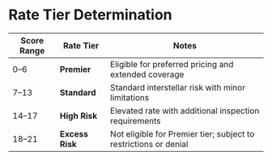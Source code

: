 # Rate Tier Determination
| Score Range | Rate Tier       | Notes                                                            |
| ----------- | --------------- | ---------------------------------------------------------------- |
| 0–6         | **Premier**     | Eligible for preferred pricing and extended coverage             |
| 7–13        | **Standard**    | Standard interstellar risk with minor limitations                |
| 14–17       | **High Risk**   | Elevated rate with additional inspection requirements            |
| 18–21       | **Excess Risk** | Not eligible for Premier tier; subject to restrictions or denial |
